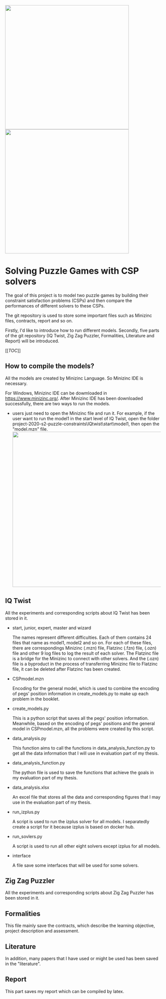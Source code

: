 <img src="https://www.rainbowfun.com.au/assets/full/LL1630.jpg?20191026165205" width="400">
<img src="https://cdn.shopify.com/s/files/1/0075/3523/1012/products/SmartGames-ZigZagPuzzler-3_1024x1024.jpg?v=1595315047" width="400">

# Solving Puzzle Games with CSP solvers
The goal of this project is to model two puzzle games by building their constraint satisfaction problems (CSPs) and then compare the performances of different solvers to these CSPs.

The git repository is used to store some important files such as Minizinc files, contracts, report and so on.

Firstly, I'd like to introduce how to run different models. Secondly, five parts of the git repository (IQ Twist, Zig Zag Puzzler, Formalities, Literature and Report) will be introduced.

[[_TOC_]]

## How to compile the models?

All the models are created by Minizinc Language. So Minizinc IDE is necessary.

For Windows, Minizinc IDE can be dowmloaded in https://www.minizinc.org/. After Minizinc IDE has been downloaded successfully, there are two ways to run the models.
* users just need to open the Minizinc file and run it. 
       For example, if the user want to run the model1 in the start level of IQ Twist, open the folder project-2020-s2-puzzle-constraints\IQtwist\start\model1, then open the "model.mzn" file.
                  <img src="https://scontent.fcbr1-1.fna.fbcdn.net/v/t1.0-9/123163316_1153300315071150_7770441035475772253_n.jpg?_nc_cat=110&ccb=2&_nc_sid=730e14&_nc_ohc=ZWGCrG6TXJYAX8IGH_p&_nc_ht=scontent.fcbr1-1.fna&oh=f9b06b1e6346c879a1095f6d7f798933&oe=5FC1FEF9" width="500">
                        













## IQ Twist
All the experiments and corresponding scripts about IQ Twist has been stored in it.
* start, junior, expert, master and wizard

  The names represent different difficulties. Each of them contains 24 files that name as model1, model2 and so on. 
  For each of these files, there are correspondings Minizinc (.mzn) file, Flatzinc (.fzn) file, (.ozn) file and other 9 log files to log the result of each solver.
  The Flatzinc file is a bridge for the Minizinc to connect with other solvers. And the (.ozn) file is a byproduct in the process of transferring Minizinc file to Flatzinc file, it can be deleted after Flatzinc has been created.
* CSPmodel.mzn

  Encoding for the general model, which is used to combine the encoding of pegs' position information in create_models.py to make up each problem in the booklet.
* create_models.py

  This is a python script that saves all the pegs' position information. 
  Meanwhile, based on the encoding of pegs' positions and the general model in CSPmodel.mzn, all the problems were created by this script.
* data_analysis.py

  This function aims to call the functions in data_analysis_function.py to get all the data information that I will use in evaluation part of my thesis.
* data_analysis_function.py

  The python file is used to save the functions that achieve the goals in my evaluation part of my thesis.
* data_analysis.xlsx

  An excel file that stores all the data and corresponding figures that I may use in the evaluation part of my thesis.
* run_izplus.py

  A script is used to run the izplus solver for all models. I separatedly create a script for it because izplus is based on docker hub.
* run_sovlers.py

  A script is used to run all other eight solvers except izplus for all models. 

* interface 

  A file save some interfaces that will be used for some solvers.
## Zig Zag Puzzler
All the experiments and corresponding scripts about Zig Zag Puzzler has been stored in it.
## Formalities
This file mainly save the contracts, which describe the learning objective, project description and assessment.
## Literature
In addition, many papers that I have used or might be used has been saved in the "literature".
## Report
This part saves my report which can be compiled by latex.

